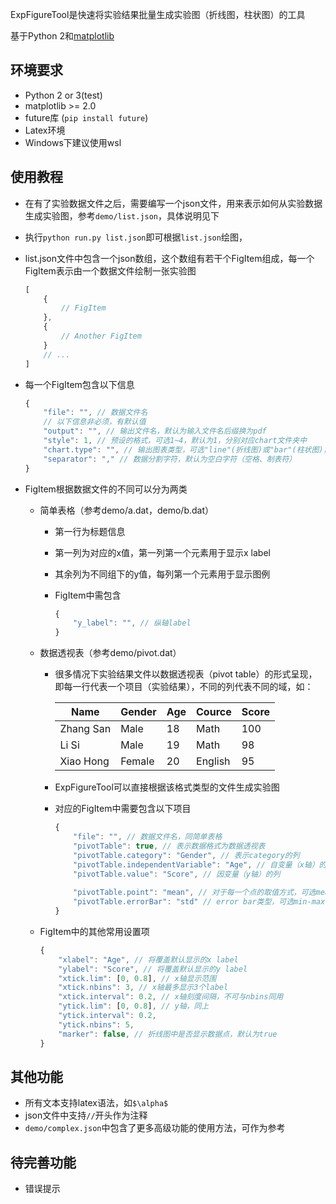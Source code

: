 ExpFigureTool是快速将实验结果批量生成实验图（折线图，柱状图）的工具

基于Python 2和[matplotlib](https://matplotlib.org/)

## 环境要求
- Python 2 or 3(test)
- matplotlib >= 2.0
- future库 (`pip install future`)
- Latex环境
- Windows下建议使用wsl

## 使用教程

- 在有了实验数据文件之后，需要编写一个json文件，用来表示如何从实验数据生成实验图，参考`demo/list.json`，具体说明见下

- 执行`python run.py list.json`即可根据`list.json`绘图，

- list.json文件中包含一个json数组，这个数组有若干个FigItem组成，每一个FigItem表示由一个数据文件绘制一张实验图

  ```javascript
  [
      {
          // FigItem
      },
      {
          // Another FigItem
      }
      // ...
  ]
  ```

- 每一个FigItem包含以下信息

    ```javascript
    {
        "file": "", // 数据文件名
        // 以下信息非必须，有默认值
        "output": "", // 输出文件名，默认为输入文件名后缀换为pdf
        "style": 1, // 预设的格式，可选1~4，默认为1，分别对应chart文件夹中
        "chart.type": "", // 输出图表类型，可选"line"(折线图)或"bar"(柱状图)，默认为折线图
        "separator": "," // 数据分割字符，默认为空白字符（空格、制表符）
    }
    ```

- FigItem根据数据文件的不同可以分为两类

    - 简单表格（参考demo/a.dat，demo/b.dat）
      - 第一行为标题信息

      - 第一列为对应的x值，第一列第一个元素用于显示x label

      - 其余列为不同组下的y值，每列第一个元素用于显示图例

      - FigItem中需包含

        ```javascript
        {
            "y_label": "", // 纵轴label
        }
        ```

    - 数据透视表（参考demo/pivot.dat）

      - 很多情况下实验结果文件以数据透视表（pivot table）的形式呈现，即每一行代表一个项目（实验结果），不同的列代表不同的域，如：

        | Name      | Gender | Age  | Cource  | Score |
        | --------- | ------ | ---- | ------- | ----- |
        | Zhang San | Male   | 18   | Math    | 100   |
        | Li Si     | Male   | 19   | Math    | 98    |
        | Xiao Hong | Female | 20   | English | 95    |

      - ExpFigureTool可以直接根据该格式类型的文件生成实验图

      - 对应的FigItem中需要包含以下项目

        ```javascript
        {
            "file": "", // 数据文件名，同简单表格
            "pivotTable": true, // 表示数据格式为数据透视表
            "pivotTable.category": "Gender", // 表示category的列
            "pivotTable.independentVariable": "Age", // 自变量（x轴）的列
            "pivotTable.value": "Score", // 因变量（y轴）的列
            
            "pivotTable.point": "mean", // 对于每一个点的取值方式，可选mean和median
            "pivotTable.errorBar": "std" // error bar类型，可选min-max,std,percentile
        }
        ```

    - FigItem中的其他常用设置项

      ```javascript
      {
          "xlabel": "Age", // 将覆盖默认显示的x label
          "ylabel": "Score", // 将覆盖默认显示的y label
          "xtick.lim": [0, 0.8], // x轴显示范围
          "xtick.nbins": 3, // x轴最多显示3个label
          "xtick.interval": 0.2, // x轴刻度间隔，不可与nbins同用
          "ytick.lim": [0, 0.8], // y轴，同上
          "ytick.interval": 0.2,
          "ytick.nbins": 5,
          "marker": false, // 折线图中是否显示数据点，默认为true
      }
      ```

      

## 其他功能

- 所有文本支持latex语法，如`$\alpha$`
- json文件中支持`//`开头作为注释
- `demo/complex.json`中包含了更多高级功能的使用方法，可作为参考

## 待完善功能

- 错误提示